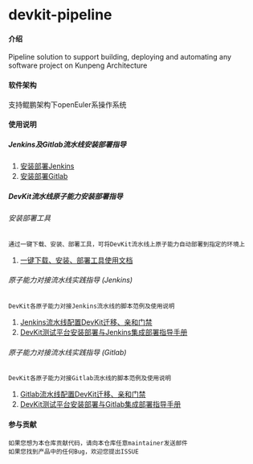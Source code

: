 # devkit-pipeline

#### 介绍
Pipeline solution to support building, deploying and automating any software project on Kunpeng Architecture

#### 软件架构
支持鲲鹏架构下openEuler系操作系统

#### 使用说明
##### Jenkins及Gitlab流水线安装部署指导
1.  [安装部署Jenkins](https://gitee.com/openeuler/devkit-pipeline/blob/master/document/Jenkins安装部署/安装部署Jenkins.md)
2.  [安装部署Gitlab](https://gitee.com/openeuler/devkit-pipeline/blob/master/document/gitlab安装部署/gitlab安装部署.md)
##### DevKit流水线原子能力安装部署指导
###### 安装部署工具
    通过一键下载、安装、部署工具，可将DevKit流水线上原子能力自动部署到指定的环境上
1. [一键下载、安装、部署工具使用文档](https://gitee.com/openeuler/devkit-pipeline/blob/master/document/批量部署工具/批量部署工具devkitpipeline.md)
###### 原子能力对接流水线实践指导 (Jenkins)
    DevKit各原子能力对接Jenkins流水线的脚本范例及使用说明
1.  [Jenkins流水线配置DevKit迁移、亲和门禁](https://gitee.com/openeuler/devkit-pipeline/blob/master/document/Jenkins安装部署/Jenkins流水线配置迁移、亲和门禁.md)
2.  [DevKit测试平台安装部署与Jenkins集成部署指导手册](https://gitee.com/openeuler/devkit-pipeline/blob/master/document/lkp-test安装部署/devkit测试平台安装部署与jenkins集成部署指导手册.md)
###### 原子能力对接流水线实践指导 (Gitlab)
    DevKit各原子能力对接Gitlab流水线的脚本范例及使用说明
1.  [Gitlab流水线配置DevKit迁移、亲和门禁](https://gitee.com/openeuler/devkit-pipeline/blob/master/document/gitlab安装部署/Gitlab流水线配置迁移、亲和门禁.md)
2.  [DevKit测试平台安装部署与Gitlab集成部署指导手册](https://gitee.com/openeuler/devkit-pipeline/blob/master/document/lkp-test安装部署/devkit测试平台安装部署与gitlab集成部署指导手册.md)
#### 参与贡献
    如果您想为本仓库贡献代码，请向本仓库任意maintainer发送邮件
    如果您找到产品中的任何Bug，欢迎您提出ISSUE
